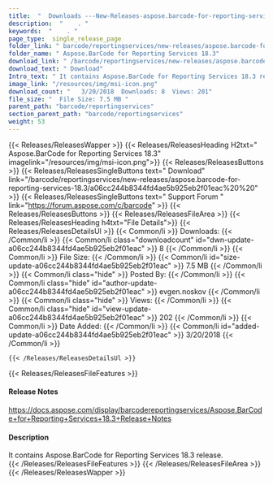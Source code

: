 ```yaml
---
title:  "  Downloads ---New-Releases-aspose.barcode-for-reporting-services-18.3 . " 
description:  "    . " 
keywords:  "    . " 
page_type:  single_release_page
folder_link: " barcode/reportingservices/new-releases/aspose.barcode-for-reporting-services-18.3/"
folder_name: " Aspose.BarCode for Reporting Services 18.3"
download_link: " /barcode/reportingservices/new-releases/aspose.barcode-for-reporting-services-18.3/a06cc244b8344fd4ae5b925eb2f01eac"
download_text: " Download"
Intro_text: " It contains Aspose.BarCode for Reporting Services 18.3 release."
image_link: "/resources/img/msi-icon.png"
download_count: "   3/20/2018  Downloads: 8  Views: 201"
file_size: "  File Size: 7.5 MB "
parent_path: "barcode/reportingservices"
section_parent_path: "barcode/reportingservices"
weight: 53 
---
```


{{< Releases/ReleasesWapper >}}
  {{< Releases/ReleasesHeading H2txt=" Aspose.BarCode for Reporting Services 18.3" imagelink="/resources/img/msi-icon.png">}}
  {{< Releases/ReleasesButtons >}}
    {{< Releases/ReleasesSingleButtons text=" Download" link="/barcode/reportingservices/new-releases/aspose.barcode-for-reporting-services-18.3/a06cc244b8344fd4ae5b925eb2f01eac%20%20" >}}
    {{< Releases/ReleasesSingleButtons text=" Support Forum " link="https://forum.aspose.com/c/barcode" >}}
  {{< Releases/ReleasesButtons >}}
  {{< Releases/ReleasesFileArea >}}
    {{< Releases/ReleasesHeading h4txt="File Details">}}
    {{< Releases/ReleasesDetailsUl >}}
            {{< Common/li  >}} Downloads: {{< /Common/li >}} 
      {{< Common/li class="downloadcount" id="dwn-update-a06cc244b8344fd4ae5b925eb2f01eac" >}} 8 {{< /Common/li >}} 
      {{< Common/li  >}} File Size: {{< /Common/li >}} 
      {{< Common/li id="size-update-a06cc244b8344fd4ae5b925eb2f01eac" >}} 7.5 MB {{< /Common/li >}} 
      {{< Common/li  class="hide" >}} Posted By: {{< /Common/li >}} 
      {{< Common/li class="hide" id="author-update-a06cc244b8344fd4ae5b925eb2f01eac" >}} evgen.noskov {{< /Common/li >}} 
      {{< Common/li class="hide"  >}} Views: {{< /Common/li >}} 
      {{< Common/li class="hide" id="view-update-a06cc244b8344fd4ae5b925eb2f01eac" >}} 202 {{< /Common/li >}} 
      {{< Common/li  >}} Date Added: {{< /Common/li >}} 
      {{< Common/li id="added-update-a06cc244b8344fd4ae5b925eb2f01eac" >}} 3/20/2018 {{< /Common/li >}} 

    {{< /Releases/ReleasesDetailsUl >}}

  {{< Releases/ReleasesFileFeatures >}}
      <h4>Release Notes</h4><div><a href="https://docs.aspose.com/display/barcodereportingservices/Aspose.BarCode+for+Reporting+Services+18.3+Release+Notes">https://docs.aspose.com/display/barcodereportingservices/Aspose.BarCode+for+Reporting+Services+18.3+Release+Notes</a></div><h4>Description</h4><div class="HTMLDescription">It contains Aspose.BarCode for Reporting Services 18.3 release.</div>
  {{< /Releases/ReleasesFileFeatures >}}
 {{< /Releases/ReleasesFileArea >}}
{{< /Releases/ReleasesWapper >}}


